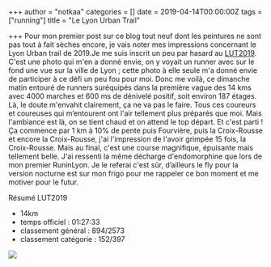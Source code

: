 +++
author = "notkaa"
categories = []
date = 2019-04-14T00:00:00Z
tags = ["running"]
title = "Le Lyon Urban Trail"

+++
Pour mon premier post sur ce blog tout neuf dont les peintures ne sont pas tout à fait sèches encore, je vais noter mes impressions concernant le Lyon Urban trail de 2019.Je me suis inscrit un peu par hasard au [LUT2019](https://www.lyonurbantrail.com/). C'est une photo qui m'en a donné envie, on y voyait un runner avec sur le fond une vue sur la ville de Lyon ; cette photo à elle seule m'a donné envie de participer à ce défi un peu fou pour moi. Donc me voilà, ce dimanche matin entouré de runners suréquipés dans la première vague des 14 kms avec 4000 marches et 600 ms de dénivelé positif, soit environ 187 étages. Là, le doute m'envahit clairement, ça ne va pas le faire. Tous ces coureurs et coureuses qui m’entourent ont l'air tellement plus préparés que moi. Mais l'ambiance est là, on se tient chaud et on attend le top départ. Et c'est parti ! Ça commence par 1 km à 10% de pente puis Fourvière, puis la Croix-Rousse et encore la Croix-Rousse, j'ai l'impression de l'avoir grimpée 15 fois, la Croix-Rousse. Mais au final, c'est une course magnifique, épuisante mais tellement belle. J'ai ressenti la même décharge d'endomorphine que lors de mon premier RuninLyon. Je le referai c'est sûr, d’ailleurs le fly pour la version nocturne est sur mon frigo pour me rappeler ce bon moment et me motiver pour le futur.

Résumé
LUT2019

* 14km
* temps officiel : 01:27:33
* classement général : 894/2573
* classement catégorie : 152/397

![](/uploads/2021-07-22-img_2725.JPG)